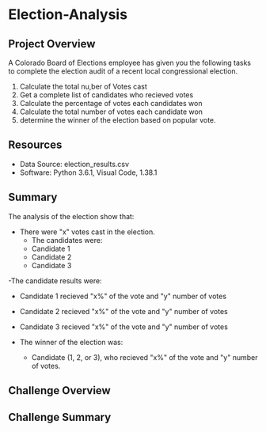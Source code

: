 # Election-Analysis

## Project Overview
A Colorado Board of Elections employee has given you the following tasks to complete the election audit of a recent local congressional election.

1. Calculate the total nu,ber of Votes cast
2. Get a complete list of candidates who recieved votes
3. Calculate the percentage of votes each candidates won
4. Calculate the total number of votes each candidate won
5. determine the winner of the election based on popular vote.

## Resources
- Data Source: election_results.csv
- Software: Python 3.6.1, Visual Code, 1.38.1

## Summary
The analysis of the election show that:
- There were "x" votes cast in the election.
  - The candidates were:
   - Candidate 1
   - Candidate 2
   - Candidate 3
  
-The candidate results were:
  - Candidate 1 recieved "x%" of the vote and "y" number of votes
  - Candidate 2 recieved "x%" of the vote and "y" number of votes
  - Candidate 3 recieved "x%" of the vote and "y" number of votes
  
- The winner of the election was:
  - Candidate (1, 2, or 3), who recieved "x%" of the vote and "y" number of votes.
  
## Challenge Overview

## Challenge Summary

